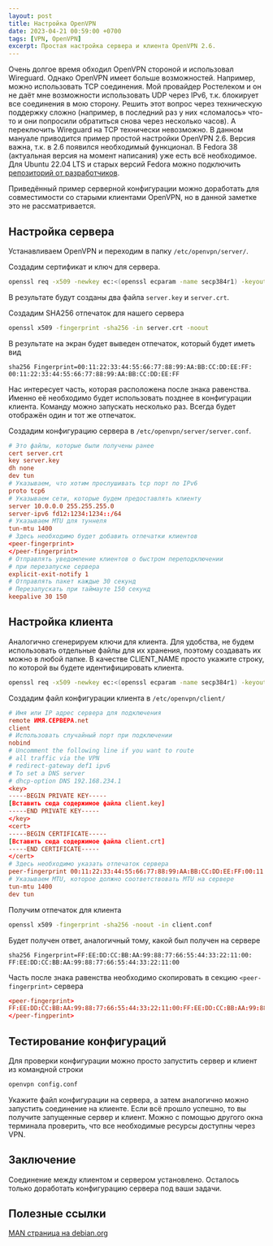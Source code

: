 ```yaml
---
layout: post
title: Настройка OpenVPN
date: 2023-04-21 00:59:00 +0700
tags: [VPN, OpenVPN]
excerpt: Простая настройка сервера и клиента OpenVPN 2.6.
---
```


Очень долгое время обходил OpenVPN стороной и использовал Wireguard. Однако OpenVPN имеет больше возможностей. Например, можно использовать TCP соединения. Мой провайдер Ростелеком и он не даёт мне возможности использовать UDP через IPv6, т.к. блокирует все соединения в мою сторону. Решить этот вопрос через техническую поддержку сложно (например, в последний раз у них «сломалось» что-то и они попросили обратиться снова через несколько часов). А переключить Wireguard на TCP технически невозможно. В данном мануале приводится пример простой настройки OpenVPN 2.6. Версия важна, т.к. в 2.6 появился необходимый функционал. В Fedora 38 (актуальная версия на момент написания) уже есть всё необходимое. Для Ubuntu 22.04 LTS и старых версий Fedora можно подключить [репозиторий от разработчиков](https://community.openvpn.net/openvpn/wiki/OpenvpnSoftwareRepos).

Приведённый пример серверной конфигурации можно доработать для совместимости со старыми клиентами OpenVPN, но в данной заметке это не рассматривается.

## Настройка сервера

Устанавливаем OpenVPN и переходим в папку `/etc/openvpn/server/`.

Создадим сертификат и ключ для сервера.

```bash
openssl req -x509 -newkey ec:<(openssl ecparam -name secp384r1) -keyout server.key -out server.crt -nodes -sha256 -days 3650 -subj '/CN=server'
```

В результате будут созданы два файла `server.key` и `server.crt`.

Создадим SHA256 отпечаток для нашего сервера

```bash
openssl x509 -fingerprint -sha256 -in server.crt -noout
```

В результате на экран будет выведен отпечаток, который будет иметь вид

```console
sha256 Fingerprint=00:11:22:33:44:55:66:77:88:99:AA:BB:CC:DD:EE:FF:
00:11:22:33:44:55:66:77:88:99:AA:BB:CC:DD:EE:FF
```

Нас интересует часть, которая расположена после знака равенства. Именно её необходимо будет использовать позднее в конфигурации клиента. Команду можно запускать несколько раз. Всегда будет отображён один и тот же отпечаток.

Создадим конфигурацию сервера в `/etc/openvpn/server/server.conf`.

```conf
# Это файлы, которые были получены ранее
cert server.crt
key server.key
dh none
dev tun
# Указываем, что хотим прослушивать tcp порт по IPv6 
proto tcp6
# Указываем сети, которые будем предоставлять клиенту
server 10.0.0.0 255.255.255.0
server-ipv6 fd12:1234:1234::/64
# Указываем MTU для туннеля
tun-mtu 1400
# Здесь необходимо будет добавить отпечатки клиентов
<peer-fingerprint>
</peer-fingerprint>
# Отправлять уведомление клиентов о быстром переподключении
# при перезапуске сервера
explicit-exit-notify 1
# Отправлять пакет каждые 30 секунд
# Перезапускать при таймауте 150 секунд
keepalive 30 150
```

## Настройка клиента

Аналогично сгенерируем ключи для клиента. Для удобства, не будем использовать отдельные файлы для их хранения, поэтому создавать их можно в любой папке. В качестве CLIENT_NAME просто укажите строку, по которой вы будете идентифицировать клиента.

```bash
openssl req -x509 -newkey ec:<(openssl ecparam -name secp384r1) -keyout client.key -out client.crt -nodes -sha256 -days 3650 -subj '/CN=CLINET_NAME'
```

Создадим файл конфигурации клиента в `/etc/openvpn/client/`

```conf
# Имя или IP адрес сервера для подключения
remote ИМЯ.СЕРВЕРА.net
client
# Использовать случайный порт при подключении 
nobind
# Uncomment the following line if you want to route
# all traffic via the VPN
# redirect-gateway def1 ipv6
# To set a DNS server
# dhcp-option DNS 192.168.234.1
<key>
-----BEGIN PRIVATE KEY-----
[Вставить сюда содержимое файла client.key]
-----END PRIVATE KEY-----
</key>
<cert>
-----BEGIN CERTIFICATE-----
[Вставить сюда содержимое файла client.crt]
-----END CERTIFICATE-----
</cert>
# Здесь необходимо указать отпечаток сервера
peer-fingerprint 00:11:22:33:44:55:66:77:88:99:AA:BB:CC:DD:EE:FF:00:11:22:33:44:55:66:77:88:99:AA:BB:CC:DD:EE:FF
# Указываем MTU, которое должно соответствовать MTU на сервере
tun-mtu 1400
dev tun
```

Получим отпечаток для клиента

```bash
openssl x509 -fingerprint -sha256 -noout -in client.conf
```

Будет получен ответ, аналогичный тому, какой был получен на сервере

```console
sha256 Fingerprint=FF:EE:DD:CC:BB:AA:99:88:77:66:55:44:33:22:11:00:
FF:EE:DD:CC:BB:AA:99:88:77:66:55:44:33:22:11:00
```

Часть после знака равенства необходимо скопировать в секцию `<peer-fingerprint>` сервера

```conf
<peer-fingerprint>
FF:EE:DD:CC:BB:AA:99:88:77:66:55:44:33:22:11:00:FF:EE:DD:CC:BB:AA:99:88:77:66:55:44:33:22:11:00
</peer-fingperint>
```

## Тестирование конфигураций

Для проверки конфигурации можно просто запустить сервер и клиент из командной строки

```bash
openvpn config.conf
```

Укажите файл конфигурации на сервера, а затем аналогично можно запустить соединение на клиенте. Если всё прошло успешно, то вы получите запущенные сервер и клиент. Можно с помощью другого окна терминала проверить, что все необходимые ресурсы доступны через VPN.

## Заключение

Соединение между клиентом и сервером установлено. Осталось только доработать конфигурацию сервера под ваши задачи.

## Полезные ссылки

[MAN страница на debian.org](https://manpages.debian.org/bullseye-backports/openvpn/openvpn-examples.5.en.html)
